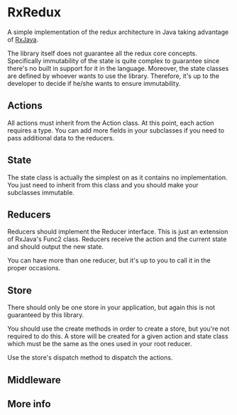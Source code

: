 # RxRedux

A simple implementation of the redux architecture in Java taking advantage of
[RxJava](https://github.com/ReactiveX/RxJava).

The library itself does not guarantee all the redux core concepts. Specifically immutability
of the state is quite complex to guarantee since there's no built in support for it in the
language. Moreover, the state classes are defined by whoever wants to use the library.
Therefore, it's up to the developer to decide if he/she wants to ensure immutability.

## Actions

All actions must inherit from the Action class. At this point, each action requires a type.
You can add more fields in your subclasses if you need to pass additional data to the reducers.

## State

The state class is actually the simplest on as it contains no implementation. You just need to
inherit from this class and you should make your subclasses immutable.

## Reducers

Reducers should implement the Reducer interface. This is just an extension of RxJava's Func2 class.
Reducers receive the action and the current state and should output the new state.

You can have more than one reducer, but it's up to you to call it in the proper occasions.

## Store

There should only be one store in your application, but again this is not guaranteed by this library.

You should use the create methods in order to create a store, but you're not required to do this.
A store will be created for a given action and state class which must be the same as the ones
used in your root reducer.

Use the store's dispatch method to dispatch the actions.

## Middleware


## More info
